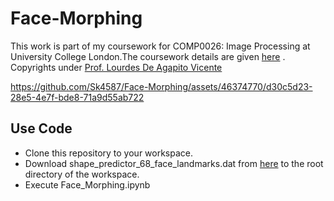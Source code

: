 # Face-Morphing

This work is part of my coursework for COMP0026: Image Processing at University College London.The coursework details are given [here](https://github.com/Sk4587/Face-Morphing/blob/main/Image%20Processing%20COMP0026%20CW1.pdf) . Copyrights under [Prof. Lourdes De Agapito Vicente](https://profiles.ucl.ac.uk/40331-lourdes-de-agapito-vicente)




https://github.com/Sk4587/Face-Morphing/assets/46374770/d30c5d23-28e5-4e7f-bde8-71a9d55ab722



## Use Code
* Clone this repository to your workspace.
* Download shape_predictor_68_face_landmarks.dat from [here](https://github.com/italojs/facial-landmarks-recognition/blob/master/shape_predictor_68_face_landmarks.dat) to the root directory of the workspace.
* Execute Face_Morphing.ipynb

